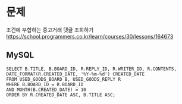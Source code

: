 # 문제
조건에 부합하는 중고거래 댓글 조회하기
<https://school.programmers.co.kr/learn/courses/30/lessons/164673>


## MySQL
```
SELECT B.TITLE, B.BOARD_ID, R.REPLY_ID, R.WRITER_ID, R.CONTENTS, DATE_FORMAT(R.CREATED_DATE, '%Y-%m-%d') CREATED_DATE
FROM USED_GOODS_BOARD B, USED_GOODS_REPLY R
WHERE B.BOARD_ID = R.BOARD_ID
AND MONTH(B.CREATED_DATE) = 10
ORDER BY R.CREATED_DATE ASC, B.TITLE ASC;
```